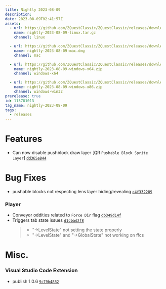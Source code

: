 ```yaml
---
title: Nightly 2023-08-09
description: 
date: 2023-08-09T02:41:57Z
assets: 
  - url: https://github.com/ZQuestClassic/ZQuestClassic/releases/download/nightly-2023-08-09/nightly-2023-08-09-linux.tar.gz
    name: nightly-2023-08-09-linux.tar.gz
    channel: linux

  - url: https://github.com/ZQuestClassic/ZQuestClassic/releases/download/nightly-2023-08-09/nightly-2023-08-09-mac.dmg
    name: nightly-2023-08-09-mac.dmg
    channel: mac

  - url: https://github.com/ZQuestClassic/ZQuestClassic/releases/download/nightly-2023-08-09/nightly-2023-08-09-windows-x64.zip
    name: nightly-2023-08-09-windows-x64.zip
    channel: windows-x64

  - url: https://github.com/ZQuestClassic/ZQuestClassic/releases/download/nightly-2023-08-09/nightly-2023-08-09-windows-x86.zip
    name: nightly-2023-08-09-windows-x86.zip
    channel: windows-win32
prerelease: true
id: 115701013
tag_name: nightly-2023-08-09
tags:
  - releases
---
```


# Features

- Can now disable pushblock draw layer [QR `Pushable Block Sprite Layer`] [`dd365e844`](https://github.com/ArmageddonGames/ZQuestClassic/commit/dd365e844116873b0d6bf73ba93dee803c308bfe)

# Bug Fixes

- pushable blocks not respecting lens layer hiding/revealing [`c4f332289`](https://github.com/ArmageddonGames/ZQuestClassic/commit/c4f332289166ce3aed100063a930cdc5c5c05ec9)

### Player

- Conveyor oddities related to `Force Dir` flag [`db349d14f`](https://github.com/ArmageddonGames/ZQuestClassic/commit/db349d14fa628b4b093d6f94d9608d10b13c0844)
- Triggers tab state issues [`d1cbad2f8`](https://github.com/ArmageddonGames/ZQuestClassic/commit/d1cbad2f8d5ba03dcd344e3c10499e428be1548c)
   &nbsp;
   >- "->LevelState" not setting the state properly
   >- "->LevelState" and "->GlobalState" not working on ffcs
   >

# Misc.

### Visual Studio Code Extension

- publish 1.0.6 [`9c70b4882`](https://github.com/ArmageddonGames/ZQuestClassic/commit/9c70b4882f846fbbc10cbfe6367c051f1c3c5768)
